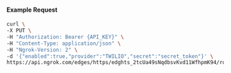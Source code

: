 <!-- Code generated for API Clients. DO NOT EDIT. -->

#### Example Request

```bash
curl \
-X PUT \
-H "Authorization: Bearer {API_KEY}" \
-H "Content-Type: application/json" \
-H "Ngrok-Version: 2" \
-d '{"enabled":true,"provider":"TWILIO","secret":"secret_token"}' \
https://api.ngrok.com/edges/https/edghts_2tcUa49sNqdbsvKvd11WfhpmK94/routes/edghtsrt_2tcUa4Pb2bK181D1IyVUAU7vT2j/webhook_verification
```

